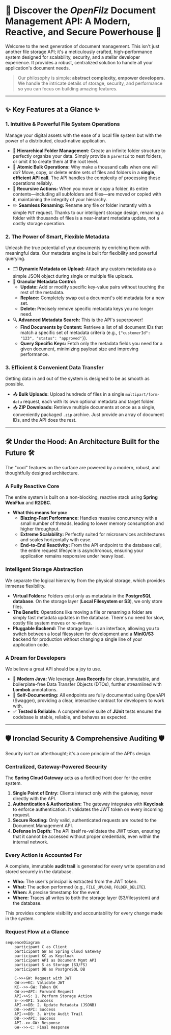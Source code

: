 # 🚀 Discover the **_OpenFilz_** Document Management API: A Modern, Reactive, and Secure Powerhouse 🚀

Welcome to the next generation of document management. This isn't just another file storage API; it's a meticulously crafted, high-performance system designed for scalability, security, and a stellar developer experience. It provides a robust, centralized solution to handle all your application's document needs.

> Our philosophy is simple: **abstract complexity, empower developers.** We handle the intricate details of storage, security, and performance so you can focus on building amazing features.

---

## ✨ Key Features at a Glance ✨

### 1. Intuitive & Powerful File System Operations

Manage your digital assets with the ease of a local file system but with the power of a distributed, cloud-native application.

*   📂 **Hierarchical Folder Management:** Create an infinite folder structure to perfectly organize your data. Simply provide a `parentId` to nest folders, or omit it to create them at the root level.
*   💨 **Atomic Bulk Operations:** Why make a thousand calls when one will do? Move, copy, or delete entire sets of files and folders in a **single, efficient API call**. The API handles the complexity of processing these operations reliably.
*   🔄 **Recursive Actions:** When you move or copy a folder, its entire contents—including all subfolders and files—are moved or copied with it, maintaining the integrity of your hierarchy.
*   ✏️ **Seamless Renaming:** Rename any file or folder instantly with a simple `PUT` request. Thanks to our intelligent storage design, renaming a folder with thousands of files is a near-instant metadata update, not a costly storage operation.

### 2. The Power of Smart, Flexible Metadata

Unleash the true potential of your documents by enriching them with meaningful data. Our metadata engine is built for flexibility and powerful querying.

*   🗂️ **Dynamic Metadata on Upload:** Attach any custom metadata as a simple JSON object during single or multiple file uploads.
*   🔧 **Granular Metadata Control:**
    *   **Update:** Add or modify specific key-value pairs without touching the rest of the metadata.
    *   **Replace:** Completely swap out a document's old metadata for a new set.
    *   **Delete:** Precisely remove specific metadata keys you no longer need.
*   🔍 **Advanced Metadata Search:** This is the API's superpower!
    *   **Find Documents by Content:** Retrieve a list of all document IDs that match a specific set of metadata criteria (e.g., `{"customerId": "123", "status": "approved"}`).
    *   **Query Specific Keys:** Fetch only the metadata fields you need for a given document, minimizing payload size and improving performance.

### 3. Efficient & Convenient Data Transfer

Getting data in and out of the system is designed to be as smooth as possible.

*   📤 **Bulk Uploads:** Upload hundreds of files in a single `multipart/form-data` request, each with its own optional metadata and target folder.
*   📥 **ZIP Downloads:** Retrieve multiple documents at once as a single, conveniently packaged `.zip` archive. Just provide an array of document IDs, and the API does the rest.

---

## 🛠️ Under the Hood: An Architecture Built for the Future 🛠️

The "cool" features on the surface are powered by a modern, robust, and thoughtfully designed architecture.

### A Fully Reactive Core
The entire system is built on a non-blocking, reactive stack using **Spring WebFlux** and **R2DBC**.

*   **What this means for you:**
    *   **Blazing-Fast Performance:** Handles massive concurrency with a small number of threads, leading to lower memory consumption and higher throughput.
    *   **Extreme Scalability:** Perfectly suited for microservices architectures and scales horizontally with ease.
    *   **End-to-End Reactivity:** From the API endpoint to the database call, the entire request lifecycle is asynchronous, ensuring your application remains responsive under heavy load.

### Intelligent Storage Abstraction
We separate the logical hierarchy from the physical storage, which provides immense flexibility.

*   **Virtual Folders:** Folders exist only as metadata in the **PostgreSQL database**. On the storage layer (**Local Filesystem or S3**), we only store files.
*   **The Benefit:** Operations like moving a file or renaming a folder are simply fast metadata updates in the database. There's no need for slow, costly file system moves or re-writes.
*   **Pluggable Backend:** The storage layer is an interface, allowing you to switch between a local filesystem for development and a **MinIO/S3** backend for production without changing a single line of your application code.

### A Dream for Developers
We believe a great API should be a joy to use.

*   📝 **Modern Java:** We leverage **Java Records** for clean, immutable, and boilerplate-free Data Transfer Objects (DTOs), further streamlined with **Lombok** annotations.
*   📖 **Self-Documenting:** All endpoints are fully documented using OpenAPI (Swagger), providing a clear, interactive contract for developers to work with.
*   ✅ **Tested & Reliable:** A comprehensive suite of **JUnit** tests ensures the codebase is stable, reliable, and behaves as expected.

---

## 🛡️ Ironclad Security & Comprehensive Auditing 🛡️

Security isn't an afterthought; it's a core principle of the API's design.

### Centralized, Gateway-Powered Security
The **Spring Cloud Gateway** acts as a fortified front door for the entire system.

1.  **Single Point of Entry:** Clients interact only with the gateway, never directly with the API.
2.  **Authentication & Authorization:** The gateway integrates with **Keycloak** to enforce authentication. It validates the JWT token on every incoming request.
3.  **Secure Routing:** Only valid, authenticated requests are routed to the Document Management API.
4.  **Defense in Depth:** The API itself re-validates the JWT token, ensuring that it cannot be accessed without proper credentials, even within the internal network.

### Every Action is Accounted For
A complete, immutable **audit trail** is generated for every write operation and stored securely in the database.

*   **Who:** The user's principal is extracted from the JWT token.
*   **What:** The action performed (e.g., `FILE_UPLOAD`, `FOLDER_DELETE`).
*   **When:** A precise timestamp for the event.
*   **Where:** Traces all writes to both the storage layer (S3/filesystem) and the database.

This provides complete visibility and accountability for every change made in the system.

### Request Flow at a Glance

```mermaid
sequenceDiagram
    participant C as Client
    participant GW as Spring Cloud Gateway
    participant KC as Keycloak
    participant API as Document Mgmt API
    participant S as Storage (S3/FS)
    participant DB as PostgreSQL DB

    C->>+GW: Request with JWT
    GW->>+KC: Validate JWT
    KC-->>-GW: Token OK
    GW->>+API: Forward Request
    API->>S: 1. Perform Storage Action
    S-->>API: Success
    API->>DB: 2. Update Metadata (JSONB)
    DB-->>API: Success
    API->>DB: 3. Write Audit Trail
    DB-->>API: Success
    API-->>-GW: Response
    GW-->>-C: Final Response
```